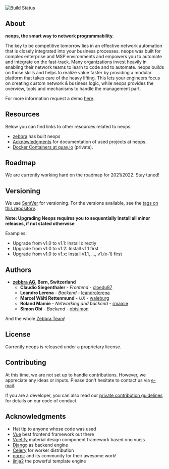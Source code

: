 ![Build Status](https://drone.zebbra.ch/api/badges/zebbra/neops-core/status.svg?ref=refs/heads/master)

## About

**neops, the smart way to network programmability.**

The key to be competitive tomorrow lies in an effective network automation that is closely integrated into your business processes. neops was built for complex enterprise and MSP environments and empowers you to automate and integrate on the fast-track. Many organizations invest heavily in enabling their network teams to learn to code and to automate. neops builds on those skills and helps to realize value faster by providing a modular platform that takes care of the heavy lifting. This lets your engineers focus on creating custom network & business logic, while neops provides the overview, tools and mechanisms to handle the management part.

For more information request a demo [here](https://outlook.office365.com/owa/calendar/neopsio@zebbra.ch/bookings/).

## Resources

Below you can find links to other resources related to neops:

- [zebbra](https://zebbra.ch) has built neops
- [Acknowledgments](#acknowledgments) for documentation of used projects at neops.
- [Docker Containers at quay.io](https://quay.io/organization/zebbra/neops) (private).

## Roadmap

We are currently working hard on the roadmap for 2021/2022. Stay tuned!

## Versioning

We use [SemVer](http://semver.org/) for versioning. For the versions available, see the [tags on this repository](https://github.com/zebbra/neops-core/tags).

**Note: Upgrading Neops requires you to sequentially install all minor releases, if not stated otherwise**

Examples:

- Upgrade from v1.0 to v1.1: Install directly
- Upgrade from v1.0 to v1.2: Install v1.1 first
- Upgrade from v1.0 to v1.x: Install v1.1, ..., v1.(x-1) first

## Authors

- **[zebbra AG](https://zebbra.ch), Bern, Switzerland**
  - **Claudio Siegenthaler** - _Frontend_ - [cloedu87](https://github.com/cloedu87)
  - **Leandro Lerena** - _Backend_ - [leandrolerena](https://github.com/leandrolerena)
  - **Marcel Wälti Rettenmund** - _UX_ - [waleburg](https://github.com/waleburg)
  - **Roland Mamie** - _Networking and backend_ - [rmamie](https://github.com/rmamie)
  - **Simon Obi** - _Backend_ - [obisimon](https://github.com/obisimon)

And the whole [Zebbra Team](https://zebbra.ch/#team)!

## License

Currently neops is released under a proprietary license.

## Contributing

At this time, we are not set up to handle contributions. However, we appreciate any ideas or inputs. Please don't hesitate to contact us via [e-mail](mailto:hello@neops.io).

If you are a developer, you can also read our [private contribution guidelines](CONTRIBUTING.md) for details on our code of conduct.

## Acknowledgments

- Hat tip to anyone whose code was used
- [Vue](https://vuejs.org/) best frontend framework out there
- [Vuetify](https://vuetifyjs.com/en/) material design component framework based ono vuejs
- [Django](https://www.djangoproject.com/) as backend engine
- [Celery](http://www.celeryproject.org/) for worker distribution
- [nornir](https://github.com/nornir-automation/nornir) and its community for their awesome work!
- [jinja2](https://github.com/pallets/jinja) the powerful template engine
